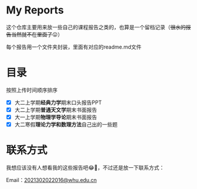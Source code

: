 # My Reports

这个仓库主要用来放一些自己的课程报告之类的，也算是一个留档记录（~~很水的报告当然就不在里面了~~😛）

每个报告用一个文件夹封装，里面有对应的readme.md文件

# 目录

按照上传时间顺序排序

- [x] 大二上学期**经典力学**期末口头报告PPT
- [x] 大二上学期**普通天文学**期末书面报告
- [x] 大一上学期**物理学导论**期末书面报告
- [x] 大二寒假**理论力学和数理方法**自己出的一些题

# 联系方式

我想应该没有人想看我的这些报告吧😂🤦，不过还是放一下联系方式：

Email：2021302022016@whu.edu.cn